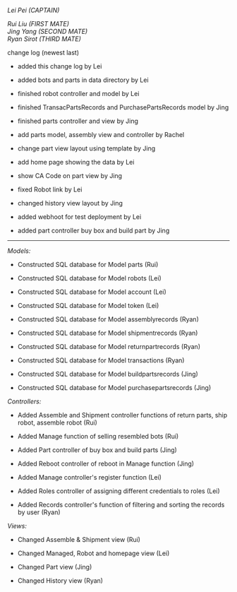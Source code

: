 *Lei Pei (CAPTAIN)*


*Rui Liu (FIRST MATE)* <br/>
*Jing Yang (SECOND MATE)* <br/>
*Ryan Sirot (THIRD MATE)*

change log (newest last)

* added this change log by Lei

* added bots and parts in data directory by Lei

* finished robot controller and model by Lei

* finished TransacPartsRecords and PurchasePartsRecords model by Jing

* finished parts controller and view by Jing

* add parts model, assembly view and controller by Rachel

* change part view layout using template by Jing

* add home page showing the data by Lei

* show CA Code on part view by Jing

* fixed Robot link by Lei

* changed history view layout by Jing

* added webhoot for test deployment by Lei

* added part controller buy box and build part by Jing

----------------------------------------------------------------

*Models:*

* Constructed SQL database for Model parts (Rui)

* Constructed SQL database for Model robots (Lei)

* Constructed SQL database for Model account (Lei)

* Constructed SQL database for Model token (Lei)

* Constructed SQL database for Model assemblyrecords (Ryan)

* Constructed SQL database for Model shipmentrecords (Ryan)

* Constructed SQL database for Model returnpartrecords (Ryan)

* Constructed SQL database for Model transactions (Ryan)

* Constructed SQL database for Model buildpartsrecords (Jing)

* Constructed SQL database for Model purchasepartsrecords (Jing)


*Controllers:*

* Added Assemble and Shipment controller functions of return parts, ship robot, assemble robot (Rui)

* Added Manage function of selling resembled bots (Rui)

* Added Part controller of buy box and build parts (Jing)

* Added Reboot controller of reboot in Manage function (Jing)

* Added Manage controller's register function (Lei)

* Added Roles controller of assigning different credentials to roles (Lei)

* Added Records controller's function of filtering and sorting the records by user (Ryan)


*Views:*

* Changed Assemble & Shipment view (Rui)

* Changed Managed, Robot and homepage view (Lei)

* Changed Part view (Jing)

* Changed History view (Ryan)